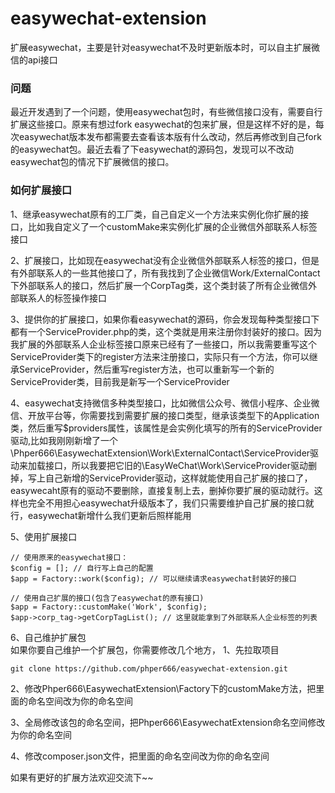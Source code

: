 # easywechat-extension
扩展easywechat，主要是针对easywechat不及时更新版本时，可以自主扩展微信的api接口

### 问题
最近开发遇到了一个问题，使用easywechat包时，有些微信接口没有，需要自行扩展这些接口。原来有想过fork easywechat的包来扩展，但是这样不好的是，每次easywechat版本发布都需要去查看该本版有什么改动，然后再修改到自己fork的easywechat包。最近去看了下easywechat的源码包，发现可以不改动easywechat包的情况下扩展微信的接口。

### 如何扩展接口
1、继承easywechat原有的工厂类，自己自定义一个方法来实例化你扩展的接口，比如我自定义了一个customMake来实例化扩展的企业微信外部联系人标签接口    

2、扩展接口，比如现在easywechat没有企业微信外部联系人标签的接口，但是有外部联系人的一些其他接口了，所有我找到了企业微信Work/ExternalContact下外部联系人的接口，然后扩展一个CorpTag类，这个类封装了所有企业微信外部联系人的标签操作接口  

3、提供你的扩展接口，如果你看easywechat的源码，你会发现每种类型接口下都有一个ServiceProvider.php的类，这个类就是用来注册你封装好的接口。因为我扩展的外部联系人企业标签接口原来已经有了一些接口，所以我需要重写这个ServiceProvider类下的register方法来注册接口，实际只有一个方法，你可以继承ServiceProvider，然后重写register方法，也可以重新写一个新的ServiceProvider类，目前我是新写一个ServiceProvider   

4、easywechat支持微信多种类型接口，比如微信公众号、微信小程序、企业微信、开放平台等，你需要找到需要扩展的接口类型，继承该类型下的Application类，然后重写$providers属性，该属性是会实例化填写的所有的ServiceProvider驱动,比如我刚刚新增了一个\Phper666\EasywechatExtension\Work\ExternalContact\ServiceProvider驱动来加载接口，所以我要把它旧的\EasyWeChat\Work\ServiceProvider驱动删掉，写上自己新增的ServiceProvider驱动，这样就能使用自己扩展的接口了，easywecaht原有的驱动不要删除，直接复制上去，删掉你要扩展的驱动就行。这样也完全不用担心easywechat升级版本了，我们只需要维护自己扩展的接口就行，easywechat新增什么我们更新后照样能用    

5、使用扩展接口   
```
// 使用原来的easywechat接口：
$config = []; // 自行写上自己的配置
$app = Factory::work($config); // 可以继续请求easywechat封装好的接口

// 使用自己扩展的接口(包含了easywechat的原有接口)
$app = Factory::customMake('Work', $config);
$app->corp_tag->getCorpTagList(); // 这里就能拿到了外部联系人企业标签的列表
```

6、自己维护扩展包   
如果你要自己维护一个扩展包，你需要修改几个地方，
1、先拉取项目   
```
git clone https://github.com/phper666/easywechat-extension.git
```
2、修改Phper666\EasywechatExtension\Factory下的customMake方法，把里面的命名空间改为你的命名空间  
 
3、全局修改该包的命名空间，把Phper666\EasywechatExtension命名空间修改为你的命名空间   

4、修改composer.json文件，把里面的命名空间改为你的命名空间     


如果有更好的扩展方法欢迎交流下~~
